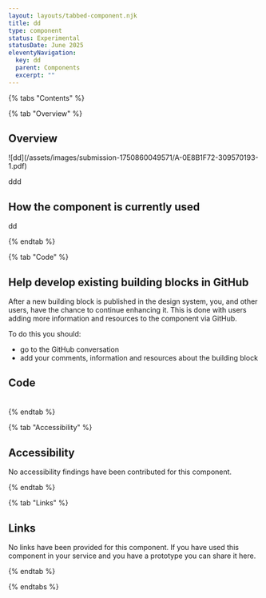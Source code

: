 ```yaml
---
layout: layouts/tabbed-component.njk
title: dd
type: component
status: Experimental
statusDate: June 2025
eleventyNavigation:
  key: dd
  parent: Components
  excerpt: ""
---
```


{% tabs "Contents" %}

{% tab "Overview" %}

## Overview

<div class="img-container">
  ![dd](/assets/images/submission-1750860049571/A-0E8B1F72-309570193-1.pdf)
</div>

ddd

## How the component is currently used

dd

{% endtab %}

{% tab "Code" %}

## Help develop existing building blocks in GitHub

After a new building block is published in the design system, you, and other users, have the chance to continue enhancing it. This is done with users adding more information and resources to the component via GitHub.

To do this you should:

- go to the GitHub conversation
- add your comments, information and resources about the building block

## Code



### 

### 

<div class="app-example app-example-borders">

```html

```

</div>



{% endtab %}

{% tab "Accessibility" %}

## Accessibility

No accessibility findings have been contributed for this component.


{% endtab %}

{% tab "Links" %}

## Links

No links have been provided for this component. If you have used this component in your service and you have a prototype you can share it here.


{% endtab %}

{% endtabs %}
